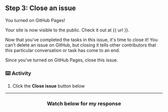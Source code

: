 ## Step 3: Close an issue

You turned on GitHub Pages!

Your site is now visible to the public. Check it out at {{ url }}.

Now that you’ve completed the tasks in this issue, it's time to close it! You can't delete an issue on GitHub, but closing it tells other contributors that this particular conversation or task has come to an end.

Since you've turned on GitHub Pages, close this issue.

### :keyboard: Activity

1. Click the **Close issue** button below

<hr>
<h3 align="center">Watch below for my response</h3>
